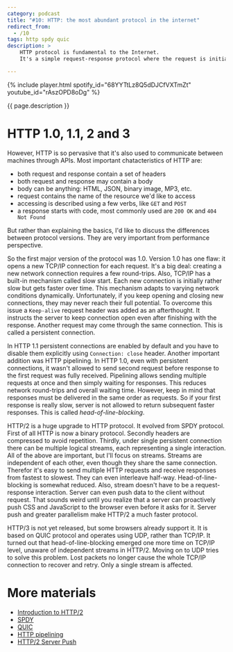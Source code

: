 ```yaml
---
category: podcast
title: "#10: HTTP: the most abundant protocol in the internet"
redirect_from:
  - /10
tags: http spdy quic
description: >
    HTTP protocol is fundamental to the Internet.
    It's a simple request-response protocol where the request is initiated by the client, typically a web browser

---
```


{% include player.html spotify_id="68YYTtLz8Q5dDJCfVXTmZt" youtube_id="rAszOPD8oDg" %}

{{ page.description }}

# HTTP 1.0, 1.1, 2 and 3

However, HTTP is so pervasive that it's also used to communicate between machines through APIs.
Most important chatacteristics of HTTP are:

* both request and response contain a set of headers
* both request and response may contain a body
* body can be anything: HTML, JSON, binary image, MP3, etc.
* request contains the name of the resource we'd like to access
* accessing is described using a few verbs, like `GET` and `POST`
* a response starts with code, most commonly used are `200 OK` and `404 Not Found`

But rather than explaining the basics, I'd like to discuss the differences between protocol versions.
They are very important from performance perspective.

So the first major version of the protocol was 1.0.
Version 1.0 has one flaw: it opens a new TCP/IP connection for each request.
It's a big deal: creating a new network connection requires a few round-trips.
Also, TCP/IP has a built-in mechanism called slow start.
Each new connection is initially rather slow but gets faster over time.
This mechanism adapts to varying network conditions dynamically.
Unfortunately, if you keep opening and closing new connections, they may never reach their full potential.
To overcome this issue a `Keep-alive` request header was added as an afterthought.
It instructs the server to keep connection open even after finishing with the response.
Another request may come through the same connection.
This is called a persistent connection.

In HTTP 1.1 persistent connections are enabled by default and you have to disable them explicitly using `Connection: close` header.
Another important addition was HTTP pipelining.
In HTTP 1.0, even with persistent connections, it wasn't allowed to send second request before response to the first request was fully received.
Pipelining allows sending multiple requests at once and then simply waiting for responses.
This reduces network round-trips and overall waiting time.
However, keep in mind that responses must be delivered in the same order as requests.
So if your first response is really slow, server is not allowed to return subsequent faster responses.
This is called _head-of-line-blocking_.

HTTP/2 is a huge upgrade to HTTP protocol.
It evolved from SPDY protocol.
First of all HTTP is now a binary protocol.
Secondly headers are compressed to avoid repetition.
Thirdly, under single persistent connection there can be multiple logical streams, each representing a single interaction.
All of the above are important, but I'll focus on streams.
Streams are independent of each other, even though they share the same connection.
Therefor it's easy to send multiple HTTP requests and receive responses from fastest to slowest.
They can even interleave half-way.
Head-of-line-blocking is somewhat reduced.
Also, stream doesn't have to be a request-response interaction.
Server can even push data to the client without request.
That sounds weird until you realize that a server can proactively push CSS and JavaScript to the browser even before it asks for it.
Server push and greater parallelism make HTTP/2 a much faster protocol.

HTTP/3 is not yet released, but some browsers already support it.
It is based on QUIC protocol and operates using UDP, rather than TCP/IP.
It turned out that head-of-line-blocking emerged one more time on TCP/IP level, unaware of independent streams in HTTP/2.
Moving on to UDP tries to solve this problem.
Lost packets no longer cause the whole TCP/IP connection to recover and retry.
Only a single stream is affected.

# More materials

* [Introduction to HTTP/2](https://developers.google.com/web/fundamentals/performance/http2/)
* [SPDY](https://en.wikipedia.org/wiki/SPDY)
* [QUIC](https://en.wikipedia.org/wiki/QUIC)
* [HTTP pipelining](https://en.wikipedia.org/wiki/HTTP_pipelining)
* [HTTP/2 Server Push](https://en.wikipedia.org/wiki/HTTP/2_Server_Push)



